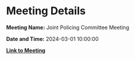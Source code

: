 # Meeting Details

**Meeting Name:** Joint Policing Committee Meeting

**Date and Time:** 2024-03-01 10:00:00

**[Link to Meeting](https://www.limerick.ie/council/whats-on/joint-policing-committee-meeting-21)**
